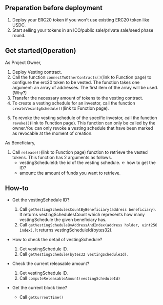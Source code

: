 ## Preparation before deployment
1. Deploy your ERC20 token if you won't use existing ERC20 token like USDC.
2. Start selling your tokens in an ICO/public sale/private sale/seed phase round.

## Get started(Operation)
As Project Owner,

1. Deploy Vesting contract.
2. Call the function `connectToOtherContracts()`(link to Function page) to configure the erc20 token to be vested. 
The function takes one argument: an array of addresses. 
The first item of the array will be used.(Why?)
3. Transfer the necessary amount of tokens to the vesting contract.
4. To create a vesting schedule for an investor, call the function `createVesintgSchedule()`(link to Function page). 
<!-- The function has 7 arguments as follows:
    - `_beneficiary`: the address of the investor.
    - `_start`: the start datetime as an unix timestamp.
    - `_cliff`: the pause between the start time and the moment of available withdrawal.
    - `_duration`: the duration of the vesting schedule.
    - `_slicePerSeconds`:  how many tokens will be unlocked every second starting with the startTime.
    - `_revocable`: a boolean that gives the owner the power to revoke the vesting schedule or not. This can only be decided when the vesting schedule is created.
    - `_amount`: the amount of tokens that will be vested. -->
5. To revoke the vesting schedule of the specific investor, call the function `revoke()`(link to Function page). 
This function can only be called by the owner.You can only revoke a vesting schedule that have been marked as revocable at the moment of creation.
<!-- It is having only one argument and that is of type bytes32 and represents the id of the vesting schedule you want to revoke.  -->

As Beneficiary,
1. Call `release()`(link to Function page) function to retrieve the vested tokens. 
This function has 2 arguments as follows.
    - vestingScheduleId: the id of the vesting schedule. <- how to get the ID?
    - amount: the amount of funds you want to retrieve.

## How-to

- Get the vestingSchedule ID?
  1. Call `getVestingSchedulesCountByBeneficiary(address beneficiary)`. It returns vestingSchedulesCount which represents how many vestingSchedule the given beneficiary has.
  2. Call `getVestingScheduleByAddressAndIndex(address holder, uint256 index)`. It returns vestingScheduleId(bytes32).

- How to check the detail of vestingSchedule?
  1. Get vestingSchedule ID.
  2. Call `getVestingSchedule(bytes32 vestingScheduleId)`.

- Check the current releasable amount?
  1. Get vestingSchedule ID.
  2. Call `computeReleasableAmount(vestingScheduleId)`

- Get the current block time?
  - Call `getCurrentTime()`